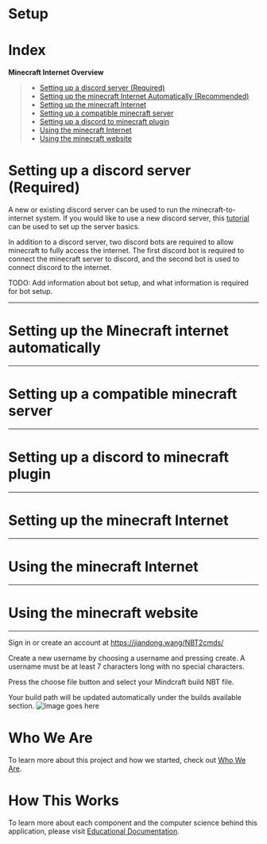 # Setup

# Index
**Minecraft Internet Overview**
> * [Setting up a discord server (Required)](https://github.com/Capstone-Class-Minecraft-Internet/Setup#setting-up-a-discord-server)
> * [Setting up the minecraft Internet Automatically (Recommended)](https://github.com/Capstone-Class-Minecraft-Internet/Setup#setting-up-the-minecraft-internet-automatically)
> * [Setting up the minecraft Internet](https://github.com/Capstone-Class-Minecraft-Internet/Setup#setting-up-the-minecraft-internet)
> * [Setting up a compatible minecraft server](https://github.com/Capstone-Class-Minecraft-Internet/Setup#setting-up-a-compatible-minecraft-server)
> * [Setting up a discord to minecraft plugin](https://github.com/Capstone-Class-Minecraft-Internet/Setup#setting-up-a-discord-to-minecraft-plugin)
> * [Using the minecraft Internet](https://github.com/Capstone-Class-Minecraft-Internet/Setup#using-the-minecraft-internet)
> * [Using the minecraft website](https://github.com/Capstone-Class-Minecraft-Internet/Setup#using-the-minecraft-website)


# Setting up a discord server (Required)
A new or existing discord server can be used to run the minecraft-to-internet system. If you would like to use a new discord server, this [tutorial](https://discord.com/blog/starting-your-first-discord-server) can be used to set up the server basics. 

In addition to a discord server, two discord bots are required to allow minecraft to fully access the internet. The first discord bot is required to connect the minecraft server to discord, and the second bot is used to connect discord to the internet.

TODO: Add information about bot setup, and what information is required for bot setup.
_____
# Setting up the Minecraft internet automatically

_____
# Setting up a compatible minecraft server
_____
# Setting up a discord to minecraft plugin
_____
# Setting up the minecraft Internet
_____
# Using the minecraft Internet
_____
# Using the minecraft website
_____
Sign in or create an account at https://jiandong.wang/NBT2cmds/

Create a new username by choosing a username and pressing create. A username must be at least 7 characters long with no special characters. 

Press the choose file button and select your Mindcraft build NBT file. 

Your build path will be updated automatically under the builds available section.
![Image goes here](https://firebasestorage.googleapis.com/v0/b/first-project-df435.appspot.com/o/website.png?alt=media&token=8a0201c7-73e6-4acb-9903-c3e474967415)

# Who We Are
To learn more about this project and how we started, check out [Who We Are](https://capstone-class-minecraft-internet.github.io/Who-We-Are/).

# How This Works
To learn more about each component and the computer science behind this application, please visit [Educational Documentation](https://capstone-class-minecraft-internet.github.io/How-This-Works/).


